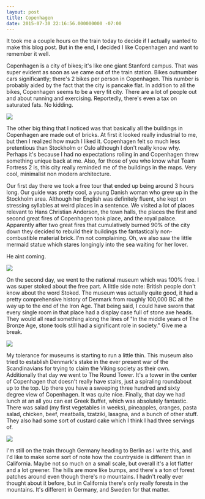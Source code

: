 ```yaml
---
layout: post
title: Copenhagen
date: 2015-07-30 22:16:56.000000000 -07:00
---
```

It took me a couple hours on the train today to decide if I actually wanted to make this blog post. But in the end, I decided I like Copenhagen and want to remember it well.

Copenhagen is a city of bikes; it's like one giant Stanford campus. That was super evident as soon as we came out of the train station.  Bikes outnumber cars significantly; there's 2 bikes per person in Copenhagen. This number is probably aided by the fact that the city is pancake flat. In addition to all the bikes, Copenhagen seems to be a very fit city. There are a lot of people out and about running and exercising. Reportedly, there's even a tax on saturated fats. No kidding.

![](http://i.imgur.com/QpKKoh6.jpg)

The other big thing that I noticed was that basically all the buildings in Copenhagen are made out of bricks. At first it looked really industrial to me, but then I realized how much I liked it. Copenhagen felt so much less pretentious than Stockholm or Oslo although I don't really know why. Perhaps it's because I had no expectations rolling in and Copenhagen threw something unique back at me. Also, for those of you who know what Team Fortress 2 is, this city really reminded me of the buildings in the maps. Very cool, minimalist non modern architecture.

Our first day there we took a free tour that ended up being around 3 hours long. Our guide was pretty cool, a young Danish woman who grew up in the Stockholm area. Although her English was definitely fluent, she kept on stressing syllables at weird places in a sentence. We visited a lot of places relevant to Hans Christian Anderson, the town halls, the places the first and second great fires of Copenhagen took place, and the royal palace. Apparently after two great fires that cumulatively burned 90% of the city down they decided to rebuild their buildings the fantastically non-combustible material brick. I'm not complaining. Oh, we also saw the little mermaid statue which stares longingly into the sea waiting for her lover. 

He aint coming.

![](http://i.imgur.com/fVfZbv1.jpg)

On the second day, we went to the national museum which was 100% free. I was super stoked about the free part. A little side note: British people don't know about the word Stoked. The museum was actually quite good, it had a pretty comprehensive history of Denmark from roughly 100,000 BC all the way up to the end of the Iron Age. That being said, I could have sworn that every single room in that place had a display case full of stone axe heads. They would all read something along the lines of "In the middle years of The Bronze Age, stone tools still had a significant role in society." Give me a break. 

![](http://i.imgur.com/yZ4xTHF.jpg)

My tolerance for museums is starting to run a little thin. This museum also tried to establish Denmark's stake in the ever present war of the Scandinavians for trying to claim the Viking society as their own. Additionally that day we went to The Round Tower. It's a tower in the center of Copenhagen that doesn't really have stairs, just a spiraling roundabout up to the top. Up there you have a sweeping three hundred and sixty degree view of Copenhagen. It was quite nice. Finally, that day we had lunch at an all you can eat Greek Buffet, which was absolutely fantastic. There was salad (my first vegetables in weeks), pineapples, oranges, pasta salad, chicken, beef, meatballs, tzatziki, lasagna, and a bunch of other stuff. They also had some sort of custard cake which I think I had three servings of.

![](http://i.imgur.com/lc5nX5b.jpg)


I'm still on the train through Germany heading to Berlin as I write this, and I'd like to make some sort of note how the countryside is different than in California. Maybe not so much on a small scale, but overall it's a lot flatter and a lot greener. The hills are more like bumps, and there's a ton of forest patches around even though there's no mountains. I hadn't really ever thought about it before, but in California there's only really forests in the mountains. It's different in Germany, and Sweden for that matter.
